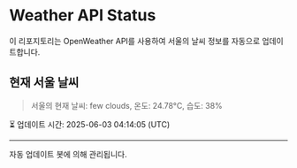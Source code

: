 
# Weather API Status

이 리포지토리는 OpenWeather API를 사용하여 서울의 날씨 정보를 자동으로 업데이트합니다.

## 현재 서울 날씨
> 서울의 현재 날씨: few clouds, 온도: 24.78°C, 습도: 38%

⏳ 업데이트 시간: 2025-06-03 04:14:05 (UTC)

---
자동 업데이트 봇에 의해 관리됩니다.
